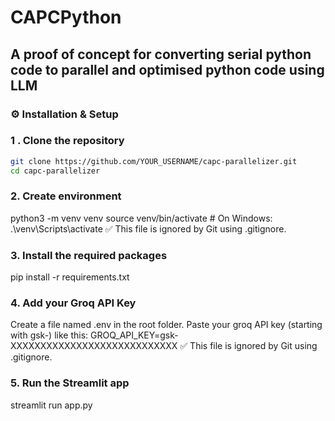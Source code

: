 # CAPCPython


## A proof of concept for converting serial python code to parallel and optimised python code using LLM


### ⚙️ Installation & Setup

### 1 . Clone the repository

```bash
git clone https://github.com/YOUR_USERNAME/capc-parallelizer.git
cd capc-parallelizer
```

### 2.  Create environment
python3 -m venv venv
source venv/bin/activate   # On Windows: .\venv\Scripts\activate
✅ This file is ignored by Git using .gitignore.

### 3. Install the required packages
pip install -r requirements.txt

### 4. Add your Groq API Key
Create a file named .env in the root folder.
Paste your groq API key (starting with gsk-) like this:
GROQ_API_KEY=gsk-XXXXXXXXXXXXXXXXXXXXXXXXXXXX
✅ This file is ignored by Git using .gitignore.

### 5. Run the Streamlit app
streamlit run app.py
